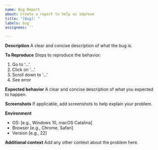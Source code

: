 ```yaml
---
name: Bug Report
about: Create a report to help us improve
title: "[Bug]: "
labels: bug
assignees: ''

---
```


**Description**
A clear and concise description of what the bug is.

**To Reproduce**
Steps to reproduce the behavior:
1. Go to '...'
2. Click on '...'
3. Scroll down to '...'
4. See error

**Expected behavior**
A clear and concise description of what you expected to happen.

**Screenshots**
If applicable, add screenshots to help explain your problem.

**Environment**
- OS: [e.g., Windows 10, macOS Catalina]
- Browser [e.g., Chrome, Safari]
- Version [e.g., 22]

**Additional context**
Add any other context about the problem here.
